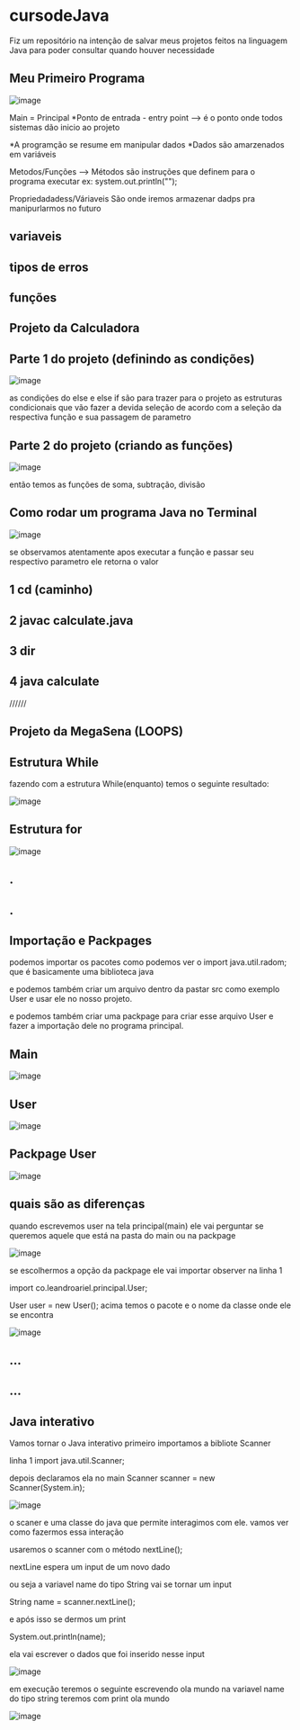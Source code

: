 # cursodeJava
Fiz um repositório na intenção de salvar meus projetos feitos na linguagem Java para poder consultar quando houver necessidade


Meu Primeiro Programa
---
![image](https://github.com/leandroyoo/cursodeJava/assets/94478634/b45c294f-5553-417a-9a19-dfe60138917f)


Main = Principal
*Ponto de entrada - entry point --> é o ponto onde todos sistemas dão inicio ao projeto

*A programção se resume em manipular dados 
*Dados são amarzenados em variáveis

Metodos/Funções --> Métodos são instruções que definem para o programa executar 
ex:
system.out.println("");


Propriedadadess/Váriaveis
São onde iremos armazenar dadps pra manipurlarmos no futuro


variaveis
---


tipos de erros
---

funções
---

Projeto da Calculadora
---





Parte 1 do projeto (definindo as condições)
-----
![image](https://github.com/leandroyoo/cursodeJava/assets/94478634/9c41d20c-21b6-403a-9597-f6605f6cc148)




as  condições do else e  else if são para trazer para o projeto as estruturas condicionais que vão fazer a devida seleção de acordo com a seleção da respectiva função e sua passagem de parametro 

Parte 2 do projeto (criando as funções)
----
![image](https://github.com/leandroyoo/cursodeJava/assets/94478634/7fa2a9a5-c396-4721-b5f8-9d034630c220)

então temos as funções de soma, subtração, divisão


Como rodar um programa Java no Terminal
---------



![image](https://github.com/leandroyoo/cursodeJava/assets/94478634/29907eba-1c3e-4bd1-a81f-606918d4d7d6)

se observamos atentamente apos executar a função e passar seu respectivo parametro ele retorna o valor


1 cd (caminho)
------
2 javac calculate.java
------
3 dir
------
4 java calculate
-------










//////


Projeto da MegaSena (LOOPS)
----
Estrutura While
----
fazendo com a estrutura While(enquanto) temos o seguinte resultado:

![image](https://github.com/leandroyoo/cursodeJava/assets/94478634/ffaa6e5c-96c6-4d79-9d3a-5afd69f64e8c)







Estrutura for
---
![image](https://github.com/leandroyoo/cursodeJava/assets/94478634/04efacc8-4144-4496-97e1-47048989badf)



.
----

.
----



Importação e Packpages
-----
podemos importar os pacotes como podemos ver o import java.util.radom; 
que é basicamente uma biblioteca java


e podemos também criar um arquivo dentro da pastar src como exemplo User e usar ele no nosso projeto.

e podemos também criar uma packpage para criar esse arquivo User e fazer a importação dele no programa principal.


Main
---
![image](https://github.com/leandroyoo/cursodeJava/assets/94478634/05dd4c6c-250c-4d86-80ae-9fc02aef0c5a)


User
---
![image](https://github.com/leandroyoo/cursodeJava/assets/94478634/b17f9702-1656-4301-953e-001958e1bebe)



Packpage User
--
![image](https://github.com/leandroyoo/cursodeJava/assets/94478634/5202c1ac-ec86-4159-948b-019279ebe897)

quais são as diferenças
--
quando escrevemos user na tela principal(main) ele vai perguntar se queremos aquele que está na pasta do main ou na packpage

![image](https://github.com/leandroyoo/cursodeJava/assets/94478634/d555ef73-55b3-4b2b-a6ce-feeac1447397)

se escolhermos a opção da packpage ele vai importar observer na linha 1 

import co.leandroariel.principal.User;

User user = new User();
acima temos o pacote e o nome da classe onde ele se encontra

![image](https://github.com/leandroyoo/cursodeJava/assets/94478634/e030156b-41bf-430b-9a63-53850b9ba003)



...
---

...
---


Java interativo
----
Vamos tornar o Java interativo primeiro importamos a bibliote Scanner

linha 1 
import  java.util.Scanner;

depois declaramos ela no main 
    Scanner scanner = new Scanner(System.in);

![image](https://github.com/leandroyoo/cursodeJava/assets/94478634/30724166-c71f-43d3-a3d1-1c409a0cf620)


o scaner e uma classe do java que permite interagimos com ele.
vamos ver como fazermos essa interação 



usaremos o scanner com o método nextLine();

nextLine espera um input de um novo dado

ou seja a variavel  name do tipo String  vai se tornar um input

   String name =  scanner.nextLine();

e após isso se dermos um print 

  System.out.println(name);

ela vai escrever o dados que foi inserido nesse input

![image](https://github.com/leandroyoo/cursodeJava/assets/94478634/326847c2-40f1-4b6c-af67-ec9ca9885b85)



em execução teremos o seguinte 
escrevendo ola mundo na variavel name do tipo string teremos com print ola mundo

![image](https://github.com/leandroyoo/cursodeJava/assets/94478634/76df1db7-91ea-431f-b4f2-27debd117627)










